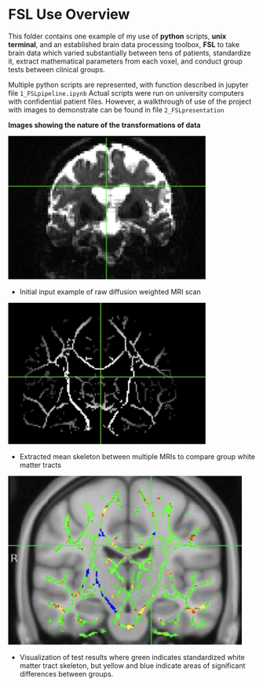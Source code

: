 # FSL Use Overview

This folder contains one example of my use of **python** scripts, **unix terminal**, and an established brain data processing toolbox, **FSL** to take brain data which varied substantially between tens of patients, standardize it, extract mathematical parameters from each voxel, and conduct group tests between clinical groups. 

Multiple python scripts are represented, with function described in jupyter file `1_FSLpipeline.ipynb`
Actual scripts were run on university computers with confidential patient files.
However, a walkthrough of use of the project with images to demonstrate can be found in file `2_FSLpresentation`

**Images showing the nature of the transformations of data**


![Initial input example of raw diffusion weighted MRI scan](1_demo1.png)
- Initial input example of raw diffusion weighted MRI scan



![Extracted mean skeleton between multiple MRIs to compare group white matter tracts](2_demo2.png)
- Extracted mean skeleton between multiple MRIs to compare group white matter tracts



![Visualization of test results where green indicates standardized white matter tract skeleton, but yellow and blue indicate areas of significant differences between groups.](3_demo3.png)
- Visualization of test results where green indicates standardized white matter tract skeleton, but yellow and blue indicate areas of significant differences between groups.
